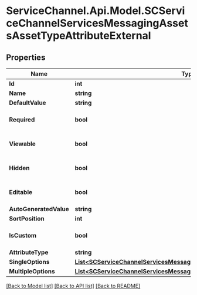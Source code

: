 # ServiceChannel.Api.Model.SCServiceChannelServicesMessagingAssetsAssetTypeAttributeExternal

## Properties

Name | Type | Description | Notes
------------ | ------------- | ------------- | -------------
**Id** | **int** |  | [optional] 
**Name** | **string** |  | [optional] 
**DefaultValue** | **string** |  | [optional] 
**Required** | **bool** |  | [optional] [default to false]
**Viewable** | **bool** |  | [optional] [default to false]
**Hidden** | **bool** |  | [optional] [default to false]
**Editable** | **bool** |  | [optional] [default to false]
**AutoGeneratedValue** | **string** |  | [optional] 
**SortPosition** | **int** |  | [optional] 
**IsCustom** | **bool** |  | [optional] [default to false]
**AttributeType** | **string** |  | [optional] 
**SingleOptions** | [**List&lt;SCServiceChannelServicesMessagingAssetsAssetAttributeSelectOption&gt;**](SCServiceChannelServicesMessagingAssetsAssetAttributeSelectOption.md) |  | [optional] 
**MultipleOptions** | [**List&lt;SCServiceChannelServicesMessagingAssetsAssetAttributeSelectOption&gt;**](SCServiceChannelServicesMessagingAssetsAssetAttributeSelectOption.md) |  | [optional] 

[[Back to Model list]](../README.md#documentation-for-models) [[Back to API list]](../README.md#documentation-for-api-endpoints) [[Back to README]](../README.md)

